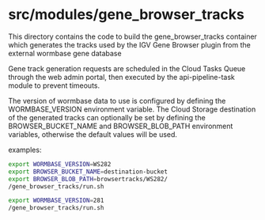 src/modules/gene_browser_tracks
=============================================================================

This directory contains the code to build the gene_browser_tracks container which generates the tracks used by the IGV Gene Browser plugin from the external wormbase gene database

Gene track generation requests are scheduled in the Cloud Tasks Queue through the web admin portal, then executed by the api-pipeline-task module to prevent timeouts.

The version of wormbase data to use is configured by defining the WORMBASE_VERSION environment variable. The Cloud Storage destination of the generated tracks can optionally be set by defining the BROWSER_BUCKET_NAME and BROWSER_BLOB_PATH environment variables, otherwise the default values will be used.

examples:

```bash
export WORMBASE_VERSION=WS282
export BROWSER_BUCKET_NAME=destination-bucket
export BROWSER_BLOB_PATH=browsertracks/WS282/
/gene_browser_tracks/run.sh
```

```bash
export WORMBASE_VERSION=281
/gene_browser_tracks/run.sh
```
